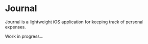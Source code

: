 # Journal

Journal is a lightweight iOS application for keeping track of personal expenses.

Work in progress...
